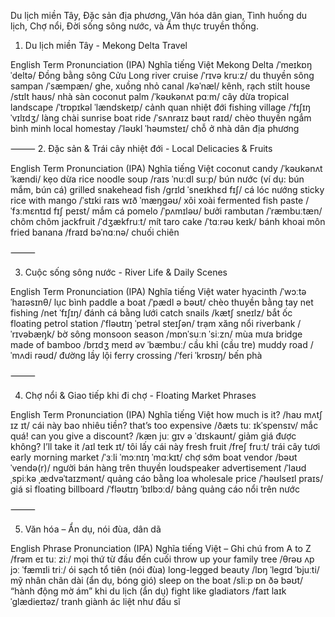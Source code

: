 
Du lịch miền Tây, Đặc sản địa phương, Văn hóa dân gian, Tình huống du lịch, Chợ nổi, Đời sống sông nước, và Ẩm thực truyền thống.

1. Du lịch miền Tây - Mekong Delta Travel

English Term	Pronunciation (IPA)	Nghĩa tiếng Việt
Mekong Delta	/ˈmeɪkɒŋ ˈdeltə/	Đồng bằng sông Cửu Long
river cruise	/ˈrɪvə kruːz/	du thuyền sông
sampan	/ˈsæmpæn/	ghe, xuồng nhỏ
canal	/kəˈnæl/	kênh, rạch
stilt house	/stɪlt haʊs/	nhà sàn
coconut palm	/ˈkəʊkənʌt pɑːm/	cây dừa
tropical landscape	/ˈtrɒpɪkəl ˈlændskeɪp/	cảnh quan nhiệt đới
fishing village	/ˈfɪʃɪŋ ˈvɪlɪdʒ/	làng chài
sunrise boat ride	/ˈsʌnraɪz bəʊt raɪd/	chèo thuyền ngắm bình minh
local homestay	/ˈləʊkl ˈhəʊmsteɪ/	chỗ ở nhà dân địa phương


⸻
2. Đặc sản & Trái cây nhiệt đới - Local Delicacies & Fruits

English Term	Pronunciation (IPA)	Nghĩa tiếng Việt
coconut candy	/ˈkəʊkənʌt ˈkændi/	kẹo dừa
rice noodle soup	/raɪs ˈnuːdl suːp/	bún nước (ví dụ: bún mắm, bún cá)
grilled snakehead fish	/ɡrɪld ˈsneɪkhɛd fɪʃ/	cá lóc nướng
sticky rice with mango	/ˈstɪki raɪs wɪð ˈmæŋɡəʊ/	xôi xoài
fermented fish paste	/ˈfɜːmɛntɪd fɪʃ peɪst/	mắm cá
pomelo	/ˈpʌmɪləʊ/	bưởi
rambutan	/ˈræmbuːtæn/	chôm chôm
jackfruit	/ˈdʒækfruːt/	mít
taro cake	/ˈtɑːrəʊ keɪk/	bánh khoai môn
fried banana	/fraɪd bəˈnɑːnə/	chuối chiên


⸻

3. Cuộc sống sông nước - River Life & Daily Scenes

English Term	Pronunciation (IPA)	Nghĩa tiếng Việt
water hyacinth	/ˈwɔːtə ˈhaɪəsɪnθ/	lục bình
paddle a boat	/ˈpædl ə bəʊt/	chèo thuyền bằng tay
net fishing	/net ˈfɪʃɪŋ/	đánh cá bằng lưới
catch snails	/kætʃ sneɪlz/	bắt ốc
floating petrol station	/ˈfləʊtɪŋ ˈpetrəl steɪʃən/	trạm xăng nổi
riverbank	/ˈrɪvəbæŋk/	bờ sông
monsoon season	/mɒnˈsuːn ˈsiːzn/	mùa mưa
bridge made of bamboo	/brɪdʒ meɪd əv ˈbæmbuː/	cầu khỉ (cầu tre)
muddy road	/ˈmʌdi rəʊd/	đường lầy lội
ferry crossing	/ˈferi ˈkrɒsɪŋ/	bến phà


⸻

4. Chợ nổi & Giao tiếp khi đi chợ - Floating Market Phrases

English Term	Pronunciation (IPA)	Nghĩa tiếng Việt
how much is it?	/haʊ mʌtʃ ɪz ɪt/	cái này bao nhiêu tiền?
that’s too expensive	/ðæts tuː ɪkˈspensɪv/	mắc quá!
can you give a discount?	/kæn juː ɡɪv ə ˈdɪskaʊnt/	giảm giá được không?
I’ll take it	/aɪl teɪk ɪt/	tôi lấy cái này
fresh fruit	/freʃ fruːt/	trái cây tươi
early morning market	/ˈɜːli ˈmɔːnɪŋ ˈmɑːkɪt/	chợ sớm
boat vendor	/bəʊt ˈvendə(r)/	người bán hàng trên thuyền
loudspeaker advertisement	/ˈlaʊdˌspiːkə ˌædvəˈtaɪzmənt/	quảng cáo bằng loa
wholesale price	/ˈhəʊlseɪl praɪs/	giá sỉ
floating billboard	/ˈfləʊtɪŋ ˈbɪlbɔːd/	bảng quảng cáo nổi trên nước


⸻

5. Văn hóa – Ẩn dụ, nói đùa, dân dã

English Phrase	Pronunciation (IPA)	Nghĩa tiếng Việt – Ghi chú
from A to Z	/frəm eɪ tuː ziː/	mọi thứ từ đầu đến cuối
throw up your family tree	/θrəʊ ʌp jɔː ˈfæmɪli triː/	ói sạch tổ tiên (nói đùa)
long-legged beauty	/lɒŋ ˈleɡɪd ˈbjuːti/	mỹ nhân chân dài (ẩn dụ, bóng gió)
sleep on the boat	/sliːp ɒn ðə bəʊt/	“hành động mờ ám” khi du lịch (ẩn dụ)
fight like gladiators	/faɪt laɪk ˈɡlædieɪtəz/	tranh giành ác liệt như đấu sĩ

